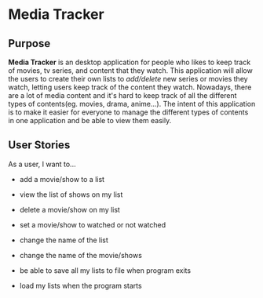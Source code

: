 # Media Tracker
## Purpose


**Media Tracker** is an desktop application for people who likes to keep track of movies, tv series, and content that 
they watch. This application will allow the users to create their own lists to *add/delete* new series or movies they 
watch, letting users keep track of the content they watch. Nowadays, there are a lot of media content and it's hard to 
keep track of all the different types of contents(eg. movies, drama, anime...). The intent of this application is to 
make it easier for everyone to manage the different types of contents in one application and be able to view them 
easily.

## User Stories 

As a user, I want to...

- add a movie/show to a list
- view the list of shows on my list
- delete a movie/show on my list
- set a movie/show to watched or not watched
- change the name of the list
- change the name of the movie/shows

- be able to save all my lists to file when program exits
- load my lists when the program starts